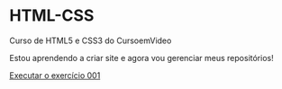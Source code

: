 # HTML-CSS
 Curso de HTML5 e CSS3 do CursoemVideo

 Estou aprendendo a criar site e agora vou gerenciar meus repositórios!


<a href="https://matheussortega.github.io/HTML-CSS/Exercicios/ex001/index.html"> Executar o exercício 001